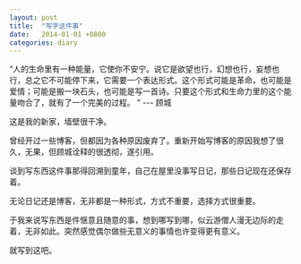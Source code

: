 ```yaml
---
layout: post
title:  "写字这件事"
date:   2014-01-01 +0800
categories: diary
---
```

“人的生命里有一种能量，它使你不安宁。说它是欲望也行，幻想也行，妄想也行，总之它不可能停下来，它需要一个表达形式。这个形式可能是革命，也可能是爱情；可能是搬一块石头，也可能是写一首诗。只要这个形式和生命力里的这个能量吻合了，就有了一个完美的过程。 ” --- 顾城

这是我的新家，墙壁很干净。

曾经开过一些博客，但都因为各种原因废弃了。重新开始写博客的原因我想了很久，无果，但顾城诠释的很透彻，遂引用。

谈到写东西这件事那得回溯到童年，自己在屋里没事写日记，那些日记现在还保存着。

无论日记还是博客，无非都是一种形式，方式不重要，选择方式很重要。

于我来说写东西是件惬意且随意的事，想到哪写到哪，似云游僧人漫无边际的走着，无非如此。突然感觉偶尔做些无意义的事情也许变得更有意义。

就写到这吧。